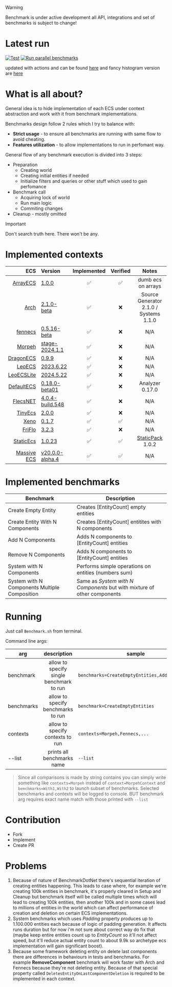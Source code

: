 > [!WARNING]
> Benchmark is under active development all API, integrations and set of benchmarks is subject to change!
>

# Latest run

[![Test](https://github.com/blackbone/other-ecs-benchmarks/actions/workflows/test.yml/badge.svg)](https://github.com/blackbone/other-ecs-benchmarks/actions/workflows/test.yml)
[![Run parallel benchmarks](https://github.com/blackbone/other-ecs-benchmarks/actions/workflows/benchmark.yml/badge.svg)](https://github.com/blackbone/other-ecs-benchmarks/actions/workflows/benchmark.yml)

updated with actions and can be found [here](https://gist.github.com/blackbone/6d254a684cf580441bf58690ad9485c3)
and fancy histogram version are [here](https://uprt.dev/static/ecschart)

# What is all about?

General idea is to hide implementation of each ECS under context abstraction and work with it from benchmark
implementations.

Benchmarks design follow 2 rules which I try to balance with:

* **Strict usage** - to ensure all benchmarks are running with same flow to avoid cheating.
* **Features utilization** - to allow implementations to run in perfomant way.

General flow of any benchmark execution is divided into 3 steps:

* Preparation
    * Creating world
    * Creating initial entities if needed
    * Initialize filters and queries or other stuff which used to gain perfomance
* Benchmark call
    * Acquiring lock of world
    * Run main logic
    * Commiting changes
* Cleanup - mostly omitted

> [!IMPORTANT]
> Don't search truth here. There won't be any.

# Implemented contexts

|                                                                              ECS | Version                                                                                                    | Implemented | Verified |                                Notes                                 |
|---------------------------------------------------------------------------------:|:-----------------------------------------------------------------------------------------------------------|:-----------:|:--------:|:--------------------------------------------------------------------:|
| [ArrayECS](https://github.com/blackbone/other-ecs-benchmarks/tree/main/ArrayECS) | [1.0.0](#)                                                                                                 |      ✅      |    ✅     |                          dumb ecs on arrays                          |
|                                          [Arch](https://github.com/genaray/Arch) | [2.1.0-beta](https://www.nuget.org/packages/Arch/2.1.0-beta)                                               |      ✅      |    ❌     |                Source Generator 2.1.0 / Systems 1.1.0                |
|                                                 [fennecs](https://fennecs.tech/) | [0.5.16-beta](https://www.nuget.org/packages/fennecs/0.5.16-beta)                                          |      ✅      |    ❌     |                                 N/A                                  |
|                                     [Morpeh](https://github.com/scellecs/morpeh) | [stage-2024.1.1](https://github.com/scellecs/morpeh/releases/tag/2024.1.1)                                 |      ✅      |    ❌     |                                 N/A                                  |
|                             [DragonECS](https://github.com/DCFApixels/DragonECS) | [0.9.9](https://github.com/DCFApixels/DragonECS/releases/tag/0.9.9)                                        |      ✅      |    ❌     |                                 N/A                                  |
|                                        [LeoECS](https://github.com/Leopotam/ecs) | [2023.6.22](https://github.com/Leopotam/ecs/releases/tag/2023.6.22)                                        |      ✅      |    ❌     |                                 N/A                                  |
|                                [LeoECSLite](https://github.com/Leopotam/ecslite) | [2024.5.22](https://github.com/Leopotam/ecslite/releases/tag/2024.5.22)                                    |      ✅      |    ❌     |                                 N/A                                  |
|                               [DefaultECS](https://github.com/Doraku/DefaultEcs) | [0.18.0-beta01](https://github.com/Doraku/DefaultEcs/releases/tag/0.18.0-beta01)                           |      ✅      |    ❌     |                           Analyzer 0.17.0                            |
|                       [FlecsNET](https://github.com/BeanCheeseBurrito/Flecs.NET) | [4.0.4-build.548](https://www.nuget.org/packages/Flecs.NET.Release/4.0.4-build.548)                        |      ✅      |    ❌     |                                 N/A                                  |
|                              [TinyEcs](https://github.com/andreakarasho/TinyEcs) | [2.0.0](https://www.nuget.org/packages/TinyEcs.Main/2.0.0)                                                 |      ✅      |    ❌     |                                 N/A                                  |
|                                        [Xeno](https://github.com/blackbone/xeno) | [0.1.7](https://github.com/blackbone/xeno/releases/tag/0.1.7)                                              |      ✅      |    ✅     |                                 N/A                                  |
|                            [FriFlo](https://github.com/friflo/Friflo.Engine.ECS) | [3.2.3](https://www.nuget.org/packages/Friflo.Engine.ECS/3.2.3)                                            |      ✅      |    ❌     |                                 N/A                                  |
|                    [StaticEcs](https://github.com/Felid-Force-Studios/StaticEcs) | [1.0.23](https://github.com/Felid-Force-Studios/StaticEcs/commit/e2f273f0ccef21dfa3404e58e61ccc57ca759b15) |      ✅      |    ✅     | [StaticPack](https://github.com/Felid-Force-Studios/StaticPack) 1.0.2 |
|                           [Massive ECS](https://github.com/nilpunch/massive-ecs) | [v20.0.0-alpha.4](https://github.com/nilpunch/massive-ecs/releases/tag/v20.0.0-alpha.3)                    |      ✅      |    ✅     |                                 N/A                                  |

# Implemented benchmarks

| Benchmark                                     | Description                                                             |
|-----------------------------------------------|-------------------------------------------------------------------------|
| Create Empty Entity                           | Creates [EntityCount] empty entities                                    |
| Create Entity With N Components               | Creates [EntityCount] entitites with N components                       |
| Add N Components                              | Adds N components to [EntityCount] entities                             |
| Remove N Components                           | Adds N components to [EntityCount] entities                             |
| System with N Components                      | Performs simple operations on entities (numbers sum)                    |
| System with N Components Multiple Composition | Same as *System with N Components* but with mixture of other components |

# Running

Just call `Benchmark.sh` from terminal.

Command line args:

| arg        |               description                | sample                                         |
|------------|:----------------------------------------:|------------------------------------------------|
| benchmark  | allow to specify single benchmark to run | `benchmarks=CreateEmptyEntities,Add1Component` |
| benchmarks |    allow to specify benchmarks to run    | `benchmark=CreateEmptyEntities`                |
| contexts   |     allow to specify contexts to run     | `contexts=Morpeh,Fennecs,...`                  |
| --list     |        prints all benchmarks name        | `--list`                                       |

> Since all comparisons is made by string contains you can simply write something like `contexts=Morpeh`
> instead of `context=MorpehContext`
> and `benchmarks=With1,With2` to launch subset of benchmarks.
> Selected benchmarks and contexts will be logged to console.
> BUT benchmark arg requires exact name match with those printed with `--list`

# Contribution

- Fork
- Implement
- Create PR

# Problems

1. Because of nature of BenchmarkDotNet there's sequential iteration of creating entities happening.
   This leads to case where, for example we're creating 100k entities in benchmark, it's properly cleared
   in Setup and Cleanup but benchmark itself will be called multiple times which will lead to creating 100k entities,
   then another 100k and in some cases lead to millions of entities in the world which can affect performance of creation
   and deletion on certain ECS implementations.
2. System benchmarks which uses *Padding* property produces up to 1.100.000 entities each because of logic of padding
   generation. It affects runs duration but for now i'm not sure about correct way do fix that (maybe keep entire
   entities count up to *EntityCount* so it'll not affect speed, but it'll reduce actual entity count to about 9.9k so archetype
   ecs implementation will gain significant boost).
3. Because some framework deleting entity on delete last components there are differences in behaviours in tests and
   benchmarks.
   For example **RemoveComponent** benchmark will work faster with Arch and Fennecs because they're not deleting entity.
   Because of that special property called `DeletesEntityOnLastComponentDeletion` is required to be implemented in each
   context.
